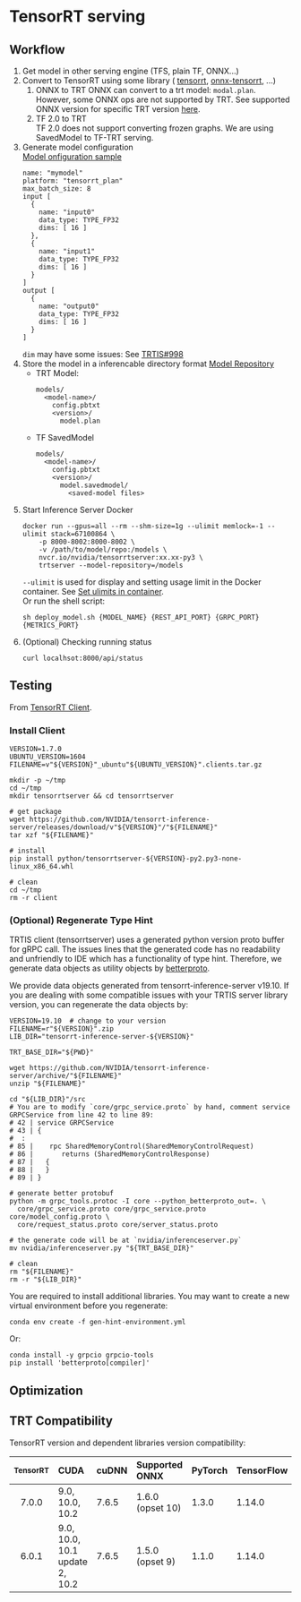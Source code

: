 # TensorRT serving

## Workflow

1. Get model in other serving engine (TFS, plain TF, ONNX...)
2. Convert to TensorRT using some library (
[tensorrt](https://docs.nvidia.com/deeplearning/sdk/tensorrt-developer-guide/index.html#import_onnx_python), 
[onnx-tensorrt](https://github.com/onnx/onnx-tensorrt), ...)
    1. ONNX to TRT
        ONNX can convert to a trt model: `modal.plan`. However, some ONNX ops are not supported by TRT. See 
        supported ONNX version for specific TRT version [here]().
    2. TF 2.0 to TRT  
        TF 2.0 does not support converting frozen graphs. We are using SavedModel to TF-TRT serving.
3. Generate model configuration  
    [Model onfiguration sample](https://docs.nvidia.com/deeplearning/sdk/tensorrt-inference-server-guide/docs/model_configuration.html#section-model-configuration)
    ```text
    name: "mymodel"
    platform: "tensorrt_plan"
    max_batch_size: 8
    input [
      {
        name: "input0"
        data_type: TYPE_FP32
        dims: [ 16 ]
      },
      {
        name: "input1"
        data_type: TYPE_FP32
        dims: [ 16 ]
      }
    ]
    output [
      {
        name: "output0"
        data_type: TYPE_FP32
        dims: [ 16 ]
      }
    ]
    ```
    `dim` may have some issues: 
    See [TRTIS#998](https://github.com/NVIDIA/tensorrt-inference-server/issues/998)
4. Store the model in a inferencable directory format
    [Model Repository](https://docs.nvidia.com/deeplearning/sdk/tensorrt-inference-server-guide/docs/model_repository.html)
    - TRT Model:
        ```text
        models/
          <model-name>/
            config.pbtxt
            <version>/
              model.plan
        ```
    - TF SavedModel
        ```text
        models/
          <model-name>/
            config.pbtxt
            <version>/
              model.savedmodel/
                <saved-model files>
        ```
5. Start Inference Server Docker
    ```shell script
    docker run --gpus=all --rm --shm-size=1g --ulimit memlock=-1 --ulimit stack=67100864 \
        -p 8000-8002:8000-8002 \
        -v /path/to/model/repo:/models \
        nvcr.io/nvidia/tensorrtserver:xx.xx-py3 \
        trtserver --model-repository=/models
    ```
    `--ulimit` is used for display and setting usage limit in the Docker container. See 
    [Set ulimits in container](https://docs.docker.com/engine/reference/commandline/run/#set-ulimits-in-container---ulimit).  
    Or run the shell script:
    ```shell script
    sh deploy_model.sh {MODEL_NAME} {REST_API_PORT} {GRPC_PORT} {METRICS_PORT}
    ```
6. (Optional) Checking running status
    ```shell script
    curl localhsot:8000/api/status
    ```

## Testing

From [TensorRT Client](https://docs.nvidia.com/deeplearning/sdk/tensorrt-inference-server-guide/docs/client.html#getting-the-client-libraries).  
### Install Client
```shell script
VERSION=1.7.0
UBUNTU_VERSION=1604
FILENAME=v"${VERSION}"_ubuntu"${UBUNTU_VERSION}".clients.tar.gz

mkdir -p ~/tmp
cd ~/tmp
mkdir tensorrtserver && cd tensorrtserver

# get package
wget https://github.com/NVIDIA/tensorrt-inference-server/releases/download/v"${VERSION}"/"${FILENAME}"
tar xzf "${FILENAME}"

# install
pip install python/tensorrtserver-${VERSION}-py2.py3-none-linux_x86_64.whl

# clean
cd ~/tmp
rm -r client
```

### (Optional) Regenerate Type Hint
TRTIS client (tensorrtserver) uses a generated python version proto buffer for gRPC call. The issues lines that the
generated code has no readability and unfriendly to IDE which has a functionality of type hint. Therefore, we 
generate data objects as utility objects by [betterproto](https://github.com/danielgtaylor/python-betterproto).  
 
We provide data objects generated from tensorrt-inference-server v19.10. If you are dealing with some compatible issues
with your TRTIS server library version, you can regenerate the data objects by:    
```shell script
VERSION=19.10  # change to your version
FILENAME=r"${VERSION}".zip
LIB_DIR="tensorrt-inference-server-${VERSION}"

TRT_BASE_DIR="${PWD}"

wget https://github.com/NVIDIA/tensorrt-inference-server/archive/"${FILENAME}"
unzip "${FILENAME}"

cd "${LIB_DIR}"/src
# You are to modify `core/grpc_service.proto` by hand, comment service GRPCService from line 42 to line 89:
# 42 | service GRPCService
# 43 | {
#  :
# 85 |    rpc SharedMemoryControl(SharedMemoryControlRequest)
# 86 |       returns (SharedMemoryControlResponse)
# 87 |   {
# 88 |   }
# 89 | }

# generate better protobuf
python -m grpc_tools.protoc -I core --python_betterproto_out=. \
  core/grpc_service.proto core/grpc_service.proto core/model_config.proto \
  core/request_status.proto core/server_status.proto

# the generate code will be at `nvidia/inferenceserver.py`
mv nvidia/inferenceserver.py "${TRT_BASE_DIR}"

# clean
rm "${FILENAME}"
rm -r "${LIB_DIR}"
```
You are required to install additional libraries. You may want to create a new virtual environment before you 
regenerate:
```shell script
conda env create -f gen-hint-environment.yml
```
Or:
```shell script
conda install -y grpcio grpcio-tools
pip install 'betterproto[compiler]'
```

## Optimization

## TRT Compatibility
TensorRT version and dependent libraries version compatibility:

| <small>TensorRT | CUDA                           | cuDNN | Supported ONNX   | PyTorch | TensorFlow </small> |
|:---------------:|:-------------------------------|:------|:-----------------|:--------|:--------------------|
| 7.0.0           | 9.0, 10.0, 10.2                | 7.6.5 | 1.6.0 (opset 10) | 1.3.0   | 1.14.0              |
| 6.0.1           | 9.0, 10.0, 10.1 update 2, 10.2 | 7.6.5 | 1.5.0 (opset 9)  | 1.1.0   | 1.14.0              |
